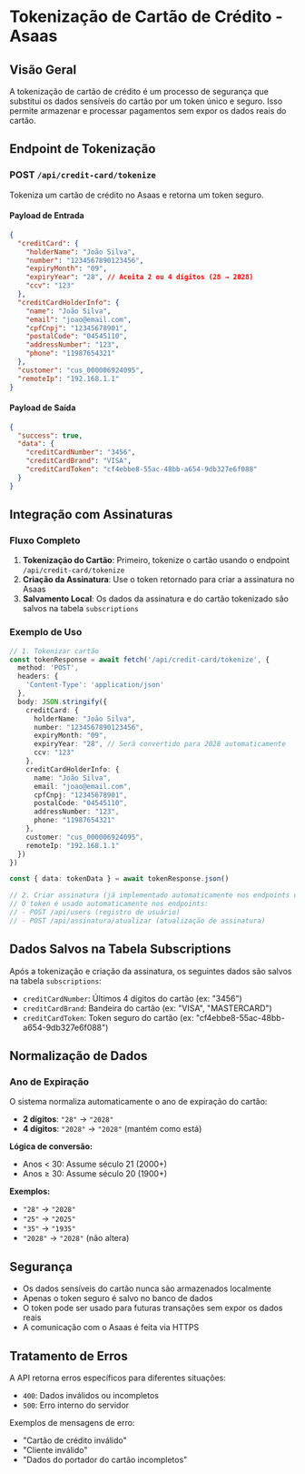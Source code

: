 # Tokenização de Cartão de Crédito - Asaas

## Visão Geral

A tokenização de cartão de crédito é um processo de segurança que substitui os dados sensíveis do cartão por um token único e seguro. Isso permite armazenar e processar pagamentos sem expor os dados reais do cartão.

## Endpoint de Tokenização

### POST `/api/credit-card/tokenize`

Tokeniza um cartão de crédito no Asaas e retorna um token seguro.

#### Payload de Entrada

```json
{
  "creditCard": {
    "holderName": "João Silva",
    "number": "1234567890123456",
    "expiryMonth": "09",
    "expiryYear": "28", // Aceita 2 ou 4 dígitos (28 → 2028)
    "ccv": "123"
  },
  "creditCardHolderInfo": {
    "name": "João Silva",
    "email": "joao@email.com",
    "cpfCnpj": "12345678901",
    "postalCode": "04545110",
    "addressNumber": "123",
    "phone": "11987654321"
  },
  "customer": "cus_000006924095",
  "remoteIp": "192.168.1.1"
}
```

#### Payload de Saída

```json
{
  "success": true,
  "data": {
    "creditCardNumber": "3456",
    "creditCardBrand": "VISA",
    "creditCardToken": "cf4ebbe8-55ac-48bb-a654-9db327e6f088"
  }
}
```

## Integração com Assinaturas

### Fluxo Completo

1. **Tokenização do Cartão**: Primeiro, tokenize o cartão usando o endpoint `/api/credit-card/tokenize`
2. **Criação da Assinatura**: Use o token retornado para criar a assinatura no Asaas
3. **Salvamento Local**: Os dados da assinatura e do cartão tokenizado são salvos na tabela `subscriptions`

### Exemplo de Uso

```typescript
// 1. Tokenizar cartão
const tokenResponse = await fetch('/api/credit-card/tokenize', {
  method: 'POST',
  headers: {
    'Content-Type': 'application/json'
  },
  body: JSON.stringify({
    creditCard: {
      holderName: "João Silva",
      number: "1234567890123456",
      expiryMonth: "09",
      expiryYear: "28", // Será convertido para 2028 automaticamente
      ccv: "123"
    },
    creditCardHolderInfo: {
      name: "João Silva",
      email: "joao@email.com",
      cpfCnpj: "12345678901",
      postalCode: "04545110",
      addressNumber: "123",
      phone: "11987654321"
    },
    customer: "cus_000006924095",
    remoteIp: "192.168.1.1"
  })
})

const { data: tokenData } = await tokenResponse.json()

// 2. Criar assinatura (já implementado automaticamente nos endpoints de registro e atualização)
// O token é usado automaticamente nos endpoints:
// - POST /api/users (registro de usuário)
// - POST /api/assinatura/atualizar (atualização de assinatura)
```

## Dados Salvos na Tabela Subscriptions

Após a tokenização e criação da assinatura, os seguintes dados são salvos na tabela `subscriptions`:

- `creditCardNumber`: Últimos 4 dígitos do cartão (ex: "3456")
- `creditCardBrand`: Bandeira do cartão (ex: "VISA", "MASTERCARD")
- `creditCardToken`: Token seguro do cartão (ex: "cf4ebbe8-55ac-48bb-a654-9db327e6f088")

## Normalização de Dados

### Ano de Expiração
O sistema normaliza automaticamente o ano de expiração do cartão:

- **2 dígitos**: `"28"` → `"2028"`
- **4 dígitos**: `"2028"` → `"2028"` (mantém como está)

**Lógica de conversão:**
- Anos < 30: Assume século 21 (2000+)
- Anos ≥ 30: Assume século 20 (1900+)

**Exemplos:**
- `"28"` → `"2028"`
- `"25"` → `"2025"`
- `"35"` → `"1935"`
- `"2028"` → `"2028"` (não altera)

## Segurança

- Os dados sensíveis do cartão nunca são armazenados localmente
- Apenas o token seguro é salvo no banco de dados
- O token pode ser usado para futuras transações sem expor os dados reais
- A comunicação com o Asaas é feita via HTTPS

## Tratamento de Erros

A API retorna erros específicos para diferentes situações:

- `400`: Dados inválidos ou incompletos
- `500`: Erro interno do servidor

Exemplos de mensagens de erro:
- "Cartão de crédito inválido"
- "Cliente inválido"
- "Dados do portador do cartão incompletos"
